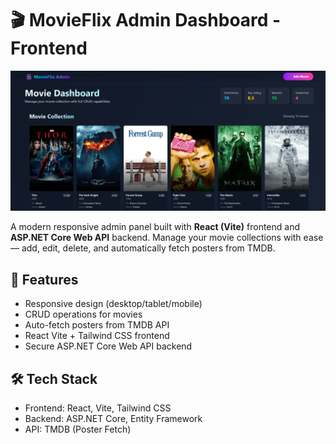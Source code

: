 # 🎬 MovieFlix Admin Dashboard - Frontend

![Demo Screenshot](demo.png)

A modern responsive admin panel built with **React (Vite)** frontend and **ASP.NET Core Web API** backend. Manage your movie collections with ease — add, edit, delete, and automatically fetch posters from TMDB.

## 🚀 Features
- Responsive design (desktop/tablet/mobile)
- CRUD operations for movies
- Auto-fetch posters from TMDB API
- React Vite + Tailwind CSS frontend
- Secure ASP.NET Core Web API backend

## 🛠 Tech Stack
- Frontend: React, Vite, Tailwind CSS
- Backend: ASP.NET Core, Entity Framework
- API: TMDB (Poster Fetch)
